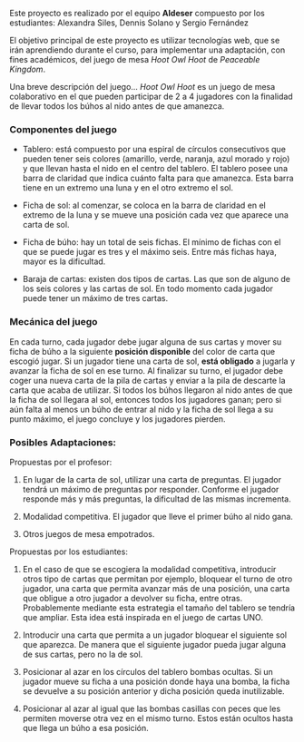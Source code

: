 Este proyecto es realizado por el equipo **Aldeser** compuesto por los estudiantes: Alexandra Siles, Dennis Solano y Sergio Fernández

El objetivo principal de este proyecto es utilizar tecnologías web, que se irán aprendiendo durante el curso, para implementar una adaptación, con fines académicos, del juego de mesa *Hoot Owl Hoot* de   *Peaceable Kingdom*.

Una breve descripción del juego... *Hoot Owl Hoot* es un juego de mesa colaborativo en el que pueden participar de 2 a 4 jugadores con la finalidad de llevar todos los búhos al nido antes de que amanezca. 

### Componentes del juego

 - Tablero: está compuesto por una espiral de círculos consecutivos que pueden tener seis colores (amarillo, verde, naranja, azul morado y rojo) y que llevan hasta el nido en el centro del tablero. El tablero posee una barra de claridad que indica cuánto falta para que amanezca. Esta barra tiene en un extremo una luna y en el otro extremo el sol.
 
 - Ficha de sol: al comenzar, se coloca en la barra de claridad en el extremo de la luna y se mueve una posición cada vez que aparece una carta de sol.
 
 - Ficha de búho: hay un total de seis fichas. El mínimo de fichas con el que se puede jugar es tres y el máximo seis. Entre más fichas haya, mayor es la dificultad.
 
 - Baraja de cartas: existen dos tipos de cartas. Las que son de alguno de los seis colores y las cartas de sol. En todo momento cada jugador puede tener un máximo de tres cartas.

### Mecánica del juego

En cada turno, cada jugador debe jugar alguna de sus cartas y mover su ficha de búho a la siguiente **posición disponible** del color de carta que escogió jugar. Si un jugador tiene una carta de sol, **está obligado** a jugarla y avanzar la ficha de sol en ese turno. Al finalizar su turno, el jugador debe coger una nueva carta de la pila de cartas y enviar a la pila de descarte la carta que acaba de utilizar. Si todos los búhos llegaron al nido antes de que la ficha de sol llegara al sol, entonces todos los jugadores ganan; pero si aún falta al menos un búho de entrar al nido y la ficha de sol llega a su punto máximo, el juego concluye y los jugadores pierden.

### Posibles Adaptaciones:

Propuestas por el profesor:

 1. En lugar de la carta de sol, utilizar una carta de preguntas. El jugador tendrá un máximo de preguntas por responder. Conforme el jugador responde más y más preguntas, la dificultad de las mismas incrementa.
 
 2. Modalidad competitiva. El jugador que lleve el primer búho al nido gana.
 
 4. Otros juegos de mesa empotrados.

Propuestas por los estudiantes:

 1. En el caso de que se escogiera la modalidad competitiva, introducir otros tipo de cartas que permitan por ejemplo, bloquear el turno de otro jugador, una carta que permita avanzar más de una posición, una carta que obligue a otro jugador a devolver su ficha, entre otras. Probablemente mediante esta estrategia el tamaño del tablero se tendría que ampliar. Esta idea está inspirada en el juego de cartas UNO.
 
 2. Introducir una carta que permita a un jugador bloquear el siguiente sol que aparezca. De manera que el siguiente jugador pueda jugar alguna de sus cartas, pero no la de sol.
 
 3. Posicionar al azar en los círculos del tablero bombas ocultas. Si un jugador mueve su ficha a una posición donde haya una bomba, la ficha se devuelve a su posición anterior y dicha posición queda inutilizable.
 
 4. Posicionar al azar al igual que las bombas casillas con peces que les permiten moverse otra vez en el mismo turno. Estos están ocultos hasta que llega un búho a esa posición.

